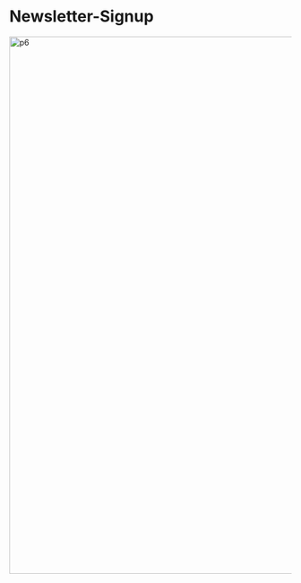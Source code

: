 # Newsletter-Signup<br>
<img width="960" alt="p6" src="https://user-images.githubusercontent.com/78247158/219877860-b61017c8-dc99-411d-bdb6-59daeb7ec5a6.png">
